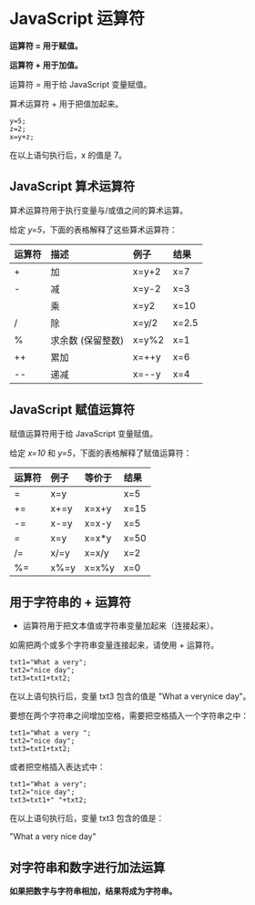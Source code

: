 # JavaScript 运算符

**运算符 = 用于赋值。**

**运算符 + 用于加值。**

运算符 = 用于给 JavaScript 变量赋值。

算术运算符 + 用于把值加起来。

```
y=5;
z=2;
x=y+z;
```

在以上语句执行后，x 的值是 7。

## JavaScript 算术运算符

算术运算符用于执行变量与/或值之间的算术运算。

给定 *y=5*，下面的表格解释了这些算术运算符：

| 运算符 | 描述              | 例子  | 结果  |
| :----- | :---------------- | :---- | :---- |
| +      | 加                | x=y+2 | x=7   |
| -      | 减                | x=y-2 | x=3   |
|        | 乘                | x=y2  | x=10  |
| /      | 除                | x=y/2 | x=2.5 |
| %      | 求余数 (保留整数) | x=y%2 | x=1   |
| ++     | 累加              | x=++y | x=6   |
| --     | 递减              | x=--y | x=4   |

## JavaScript 赋值运算符

赋值运算符用于给 JavaScript 变量赋值。

给定 *x=10* 和 *y=5*，下面的表格解释了赋值运算符：

| 运算符 | 例子 | 等价于 | 结果 |
| :----- | :--- | :----- | :--- |
| =      | x=y  |        | x=5  |
| +=     | x+=y | x=x+y  | x=15 |
| -=     | x-=y | x=x-y  | x=5  |
| *=*    | x=y  | x=x*y  | x=50 |
| /=     | x/=y | x=x/y  | x=2  |
| %=     | x%=y | x=x%y  | x=0  |

## 用于字符串的 + 运算符

- 运算符用于把文本值或字符串变量加起来（连接起来）。

如需把两个或多个字符串变量连接起来，请使用 + 运算符。

```
txt1="What a very";
txt2="nice day";
txt3=txt1+txt2;
```

在以上语句执行后，变量 txt3 包含的值是 "What a verynice day"。

要想在两个字符串之间增加空格，需要把空格插入一个字符串之中：

```
txt1="What a very ";
txt2="nice day";
txt3=txt1+txt2;
```

或者把空格插入表达式中：

```
txt1="What a very";
txt2="nice day";
txt3=txt1+" "+txt2;
```

在以上语句执行后，变量 txt3 包含的值是：

"What a very nice day"

## 对字符串和数字进行加法运算

**如果把数字与字符串相加，结果将成为字符串。**